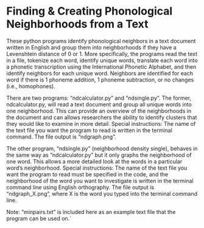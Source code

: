 # Finding & Creating Phonological Neighborhoods from a Text

These python programs identify phonological neighbors in a text document written in English and group them into neighborhoods if they have a Levenshtein distance of 0 or 1. More specifically, the programs read the text in a file, tokenize each word, identify unique words, translate each word into a phonetic transcription using the International Phonetic Alphabet, and then identify neighbors for each unique word. Neighbors are identified for each word if there is 1 phoneme addition, 1 phoneme subtraction, or no changes (i.e., homophones). 

There are two programs: “ndcalculator.py” and “ndsingle.py”. The former, ndcalculator.py, will read a text document and group all unique words into one neighborhood. This can provide an overview of the neighborhoods in the document and can allows researchers the ability to identify clusters that they would like to examine in more detail. Special instructions: The name of the text file you want the program to read is written in the terminal command. The file output is “ndgraph.png”.

The other program, “ndsingle.py” (neighborhood density single), behaves in the same way as “ndcalculator.py” but it only graphs the neighborhood of one word. This allows a more detailed look at the words in a particular word’s neighborhood. Special instructions: The name of the text file you want the program to read must be specified in the code, and the neighborhood of the word you want to investigate is written in the terminal command line using English orthography. The file output is “ndgraph_X.png”, where X is the word you typed into the terminal command line. 

Note: “minpairs.txt” is included here as an example text file that the program can be used on.`
